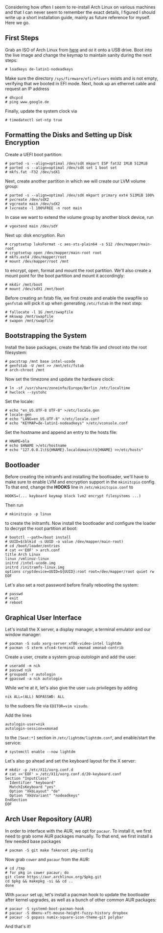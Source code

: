 Considering how often I seem to re-install Arch Linux on various machines and
that I can never seem to remember the exact details, I figured I should write
up a short installation guide, mainly as future reference for myself.
Here we go.

## First Steps

Grab an ISO of Arch Linux from [here](https://www.archlinux.org/download/) and
`dd` it onto a USB drive.
Boot into the live image and change the keymap to maintain sanity during the
next steps:

```shell
# loadkeys de-latin1-nodeadkeys
```

Make sure the directory `/sys/firmware/efi/efivars` exists and is not empty,
verifying that we booted in EFI mode.
Next, hook up an ethernet cable and request an IP address

```shell
# dhcpcd
# ping www.google.de

```

Finally, update the system clock via

```shell
# timedatectl set-ntp true
```

## Formatting the Disks and Setting up Disk Encryption

Create a UEFI boot partition:

```shell
# parted -s --align=optimal /dev/sdX mkpart ESP fat32 1MiB 512MiB
# parted -s --align=optimal /dev/sdX set 1 boot set
# mkfs.fat -F32 /dev/sdX1
```

Next, create another partition in which we will create our LVM volume group:

```shell
# parted -s --align=optimal /dev/sdX mkpart primary ext4 513MiB 100%
# pvcreate /dev/sdX2
# vgcreate main /dev/sdX2
# lvcreate -l 100%FREE -n root main
```

In case we want to extend the volume group by another block device, run

```shell
# vgextend main /dev/sdY
```

Next up: disk encryption.
Run

```shell
# cryptsetup luksFormat -c aes-xts-plain64 -s 512 /dev/mapper/main-root
# cryptsetup open /dev/mapper/main-root root
# mkfs.ext4 /dev/mapper/root
# mount /dev/mapper/root /mnt
```

to encrypt, open, format and mount the root partition.
We'll also create a mount point for the boot partition and mount it
accordingly:

```shell
# mkdir /mnt/boot
# mount /dev/sdX1 /mnt/boot
```

Before creating an fstab file, we first create and enable the swapfile so
`genfstab` will pick it up when generating `/etc/fstab` in the next step:

```shell
# fallocate -l 1G /mnt/swapfile
# mkswap /mnt/swapfile
# swapon /mnt/swapfile
```

## Bootstrapping the System

Install the base packages, create the fstab file and chroot into the root
filesystem:

```shell
# pacstrap /mnt base intel-ucode
# genfstab -U /mnt >> /mnt/etc/fstab
# arch-chroot /mnt
```

Now set the timezone and update the hardware clock:

```shell
# ln -sf /usr/share/zoneinfo/Europe/Berlin /etc/localtime
# hwclock --systohc
```

Set the locale:

```shell
# echo "en_US.UTF-8 UTF-8" >/etc/locale.gen
# locale-gen
# echo "LANG=en_US.UTF-8" >/etc/locale.conf
# echo "KEYMAP=de-latin1-nodeadkeys" >/etc/vconsole.conf
```

Set the hostname and append an entry to the hosts file:

```shell
# HNAME=bla
# echo $HNAME >/etc/hostname
# echo "127.0.0.1\t${HNAME}.localdomain\t${HNAME} >>/etc/hosts"
```

## Bootloader

Before creating the initramfs and installing the bootloader, we'll have to make
sure to enable LVM and encryption support in the `mkinitcpio` config.
To that end, change the **HOOKS** line in `/etc/mkinitcpio.conf` to

```raw
HOOKS=(... keyboard keymap block lvm2 encrypt filesystems ...)
```

Then run

```shell
# mkinitcpio -p linux
```

to create the initramfs.
Now install the bootloader and configure the loader to decrypt the root
partition at boot:

```shell
# bootctl --path=/boot install
# UUID=$(blkid -s UUID -o value /dev/mapper/main-root)
# cd /boot/loader/entries
# cat <<'EOF' > arch.conf
title Arch Linux
linux /vmlinuz-linux
initrd /intel-ucode.img
initrd /initramfs-linux.img
options cryptdevice=UUID=${UUID}:root root=/dev/mapper/root quiet rw
EOF
```

Let's also set a root password before finally rebooting the system:

```shell
# passwd
# exit
# reboot
```

## Graphical User Interface

Let's install the X server, a display manager, a terminal emulator and our
window manager:

```shell
# pacman -S sudo xorg-server xf86-video-intel lightdm
# pacman -S xterm xfce4-terminal xmonad xmonad-contrib
```

Create a user, create a system group *autologin* and add the user:

```shell
# useradd -m nik
# passwd nik
# groupadd -r autologin
# gpasswd -a nik autologin
```

While we're at it, let's also give the user `sudo` privileges by adding

```raw
nik ALL=(ALL) NOPASSWD: ALL
```

to the sudoers file via `EDITOR=vim visudo`.

Add the lines

```raw
autologin-user=nik
autologin-session=xmonad
```

to the `[Seat:*]` section in `/etc/lightdm/lightdm.conf`, and enable/start the
service:

```shell
# systemctl enable --now lightdm
```

Let's also go ahead and set the keyboard layout for the X server:

```shell
# mkdir -p /etc/X11/xorg.conf.d
# cat <<'EOF' > /etc/X11/xorg.conf.d/20-keyboard.conf
Section "InputClass"
  Identifier "keyboard"
  MatchIsKeyboard "yes"
  Option "XkbLayout" "de"
  Option "XkbVariant" "nodeadkeys"
EndSection
EOF
```

## Arch User Repository (AUR)

In order to interface with the AUR, we opt for `pacaur`.
To install it, we first need to grab some AUR packages manually.
To that end, we first install a few needed base packages

```shell
# pacman -S git make fakeroot pkg-config
```

Now grab `cower` and `pacaur` from the AUR:

```shell
# cd /tmp
# for pkg in cower pacaur; do
git clone https://aur.archlinux.org/$pkg.git
cd $pkg && makepkg -si && cd ..
done
```

With `pacaur` set up, let's install a pacman hook to update the bootloader
after kernel upgrades, as well as a bunch of other common AUR packages:

```shell
# pacaur -S systemd-boot-pacman-hook
# pacaur -S dmenu-xft-mouse-height-fuzzy-history dropbox
# pacaur -S gopass numix-square-icon-theme-git polybar
```

And that's it!
